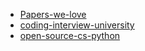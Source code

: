 - [Papers-we-love ](https://github.com/papers-we-love/papers-we-love?ref=HackerTabExtension&fbclid=IwAR2EoLzS_kAp2CeI-nn_SITMkOkjY6HevrOfVDQsNnTSoT_a7JWkxW7m--M)
- [coding-interview-university](https://github.com/jwasham/coding-interview-university?ref=HackerTabExtension&fbclid=IwAR0AOAfm64iK7Q9DTAhocXaaiPg9e2L6trnD0qMOFe2izF7DqOsqETCKf_o)
- [open-source-cs-python](https://github.com/ForrestKnight/open-source-cs-python?ref=HackerTabExtension)
